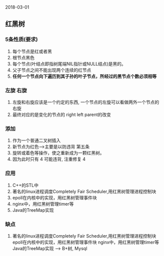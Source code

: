 2018-03-01

## 红黑树

### 5条性质(要求)
1. 每个节点是红或者黑
2. 根节点黑色
3. 每个节点(叶结点即指树尾端NIL指针或NULL结点)是黑的。  
4. 父子节点之间不能出现两个连续的红节点
5. **任何一个节点向下遍历到其子孙的叶子节点，所经过的黑节点个数必须相等**

### 左旋 右旋
1. 左旋和右旋应该是一个约定的东西, 一个节点的左旋可以看做两外一个节点的右旋
2. 最终对应的是变化的节点的 right left parent的改变

### 添加
1. 作为一个普通二叉树插入
2. 新节点为红色-->主要是以防违背 第五条
3. 旋转或着色等操作，使之重新成为一颗红黑树。
4. 因为此时只有 4 可能违背, 注重修复 4

### 应用
1. C++的STL中
2. 著名的linux进程调度Completely Fair Scheduler,用红黑树管理进程控制块
3. epoll在内核中的实现，用红黑树管理事件块
4. nginx中，用红黑树管理timer等
5. Java的TreeMap实现

### 缺点
1. 著名的linux进程调度Completely Fair Scheduler,用红黑树管理进程控制块
   epoll在内核中的实现，用红黑树管理事件块
   nginx中，用红黑树管理timer等
   Java的TreeMap实现
   --> B+树, Mysql